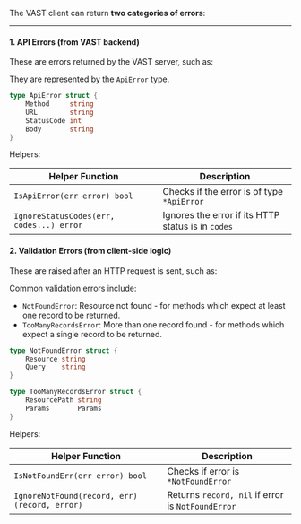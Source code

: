 The VAST client can return **two categories of errors**:

---

#### 1. API Errors (from VAST backend)

These are errors returned by the VAST server, such as:

They are represented by the `ApiError` type.

```go
type ApiError struct {
    Method     string
    URL        string
    StatusCode int
    Body       string
}
```

Helpers:


| Helper Function                          | Description                                        |
| ---------------------------------------- | -------------------------------------------------- |
| `IsApiError(err error) bool`             | Checks if the error is of type `*ApiError`         |
| `IgnoreStatusCodes(err, codes...) error` | Ignores the error if its HTTP status is in `codes` |


#### 2. Validation Errors (from client-side logic)

These are raised after an HTTP request is sent, such as:

Common validation errors include:

- `NotFoundError`: Resource not found - for methods which expect at least one record to be returned.
- `TooManyRecordsError`: More than one record found - for methods which expect a single record to be returned.

```go
type NotFoundError struct {
	Resource string
	Query    string
}

type TooManyRecordsError struct {
	ResourcePath string
	Params       Params
}

```

Helpers:

| Helper Function                               | Description                                       |
| --------------------------------------------- | ------------------------------------------------- |
| `IsNotFoundErr(err error) bool`               | Checks if error is `*NotFoundError`               |
| `IgnoreNotFound(record, err) (record, error)` | Returns `record, nil` if error is `NotFoundError` |
